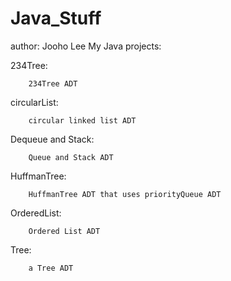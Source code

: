 # Java_Stuff
author: Jooho Lee
My Java projects:

234Tree:

        234Tree ADT

circularList:

        circular linked list ADT

Dequeue and Stack:

        Queue and Stack ADT

HuffmanTree:

        HuffmanTree ADT that uses priorityQueue ADT

OrderedList:

        Ordered List ADT

Tree:

        a Tree ADT
